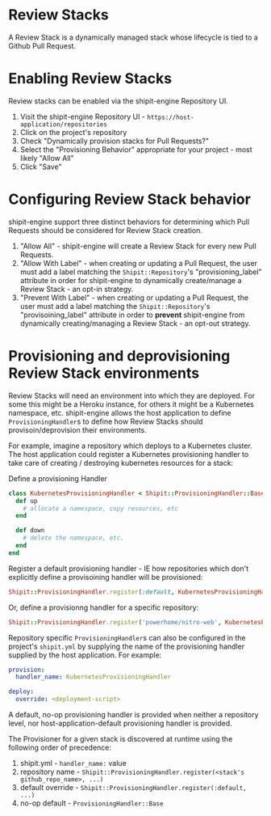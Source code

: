 # Review Stacks

A Review Stack is a dynamically managed stack whose lifecycle is tied to a Github Pull Request.

# Enabling Review Stacks

Review stacks can be enabled via the shipit-engine Repository UI.

1. Visit the shipit-engine Repository UI - `https://host-application/repositories`
1. Click on the project's repository
1. Check "Dynamically provision stacks for Pull Requests?"
1. Select the "Provisioning Behavior" appropriate for your project - most likely "Allow All"
1. Click "Save"

# Configuring Review Stack behavior

shipit-engine support three distinct behaviors for determining which Pull Requests should be considered for Review Stack creation.

1. "Allow All" - shipit-engine will create a Review Stack for every new Pull Requests.
1. "Allow With Label" - when creating or updating a Pull Request, the user must add a label matching the `Shipit::Repository`'s "provisioning_label" attribute in order for shipit-engine to dynamically create/manage a Review Stack - an opt-in strategy.
1. "Prevent With Label" - when creating or updating a Pull Request, the user must add a label matching the `Shipit::Repository`'s "provisoining_label" attribute in order to **prevent** shipit-engine from dynamically creating/managing a Review Stack - an opt-out strategy.

# Provisioning and deprovisioning Review Stack environments

Review Stacks will need an environment into which they are deployed. For some this might be a Heroku instance, for others it might be a Kubernetes namespace, etc. shipit-engine allows the host application to define `ProvisioningHandler`s to define how Review Stacks should provisoin/deprovision their environments.

For example, imagine a repository which deploys to a Kubernetes cluster. The host application could register a Kubernetes provisioning handler to take care of creating / destroying kubernetes resources for a stack:

Define a provisioning Handler

```ruby
class KubernetesProvisioningHandler < Shipit::ProvisioningHandler::Base
  def up
    # allocate a namespace, copy resources, etc
  end

  def down
    # delete the namespace, etc.
  end
end
```

Register a default provisioning handler - IE how repositories which don't explicitly define a provisoining handler will be provisioned:

```ruby
Shipit::ProvisioningHandler.register(:default, KubernetesProvisioningHandler)
```

Or, define a provisionng handler for a specific repository:

```ruby
Shipit::ProvisioningHandler.register('powerhome/nitro-web', KubernetesProvisioningHandler)
```

Repository specific `ProvisioningHandler`s can also be configured in the project's `shipit.yml` by supplying the name of the provisioning handler supplied by the host application. For example:

```yaml
provision:
  handler_name: KubernetesProvisioningHandler

deploy:
  override: <deployment-script>
```

A default, no-op provisioning handler is provided when neither a repository level, nor host-application-default provisioning handler is provided.

The Provisioner for a given stack is discovered at runtime using the following order of precedence:

1. shipit.yml - `handler_name:` value
1. repository name - `Shipit::ProvisioningHandler.register(<stack's github_repo_name>, ...)`
1. default override - `Shipit::ProvisioningHandler.register(:default, ...)`
1. no-op default - `ProvisioningHandler::Base`

